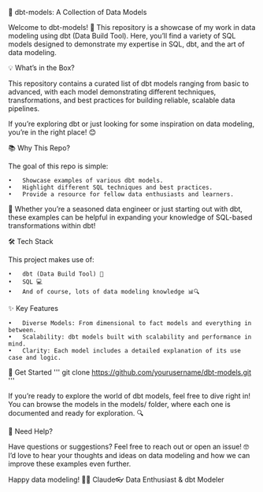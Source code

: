 🧠 dbt-models: A Collection of Data Models

Welcome to dbt-models! 🎉 This repository is a showcase of my work in data modeling using dbt (Data Build Tool). Here, you’ll find a variety of SQL models designed to demonstrate my expertise in SQL, dbt, and the art of data modeling.

💡 What’s in the Box?

This repository contains a curated list of dbt models ranging from basic to advanced, with each model demonstrating different techniques, transformations, and best practices for building reliable, scalable data pipelines.

If you’re exploring dbt or just looking for some inspiration on data modeling, you’re in the right place! 😊

📚 Why This Repo?

The goal of this repo is simple:

	•	Showcase examples of various dbt models.
	•	Highlight different SQL techniques and best practices.
	•	Provide a resource for fellow data enthusiasts and learners.

💼 Whether you’re a seasoned data engineer or just starting out with dbt, these examples can be helpful in expanding your knowledge of SQL-based transformations within dbt!

🛠️ Tech Stack

This project makes use of:

	•	dbt (Data Build Tool) 🧰
	•	SQL 💻
	•	And of course, lots of data modeling knowledge 📊🔍

✨ Key Features

	•	Diverse Models: From dimensional to fact models and everything in between.
	•	Scalability: dbt models built with scalability and performance in mind.
	•	Clarity: Each model includes a detailed explanation of its use case and logic.

🚀 Get Started
'''
git clone https://github.com/yourusername/dbt-models.git
'''

If you’re ready to explore the world of dbt models, feel free to dive right in! You can browse the models in the models/ folder, where each one is documented and ready for exploration. 🔍

🧐 Need Help?

Have questions or suggestions? Feel free to reach out or open an issue! 🤓 I’d love to hear your thoughts and ideas on data modeling and how we can improve these examples even further.

Happy data modeling! 💾✨
Claude👓
Data Enthusiast & dbt Modeler
